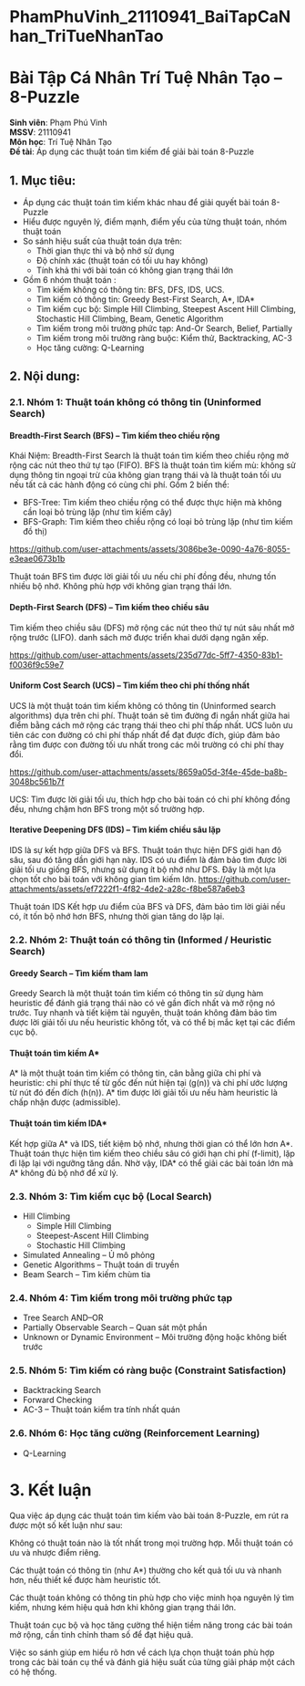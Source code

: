 # PhamPhuVinh_21110941_BaiTapCaNhan_TriTueNhanTao

# Bài Tập Cá Nhân Trí Tuệ Nhân Tạo – 8-Puzzle
**Sinh viên**: Phạm Phú Vinh  
**MSSV**: 21110941  
**Môn học**: Trí Tuệ Nhân Tạo  
**Đề tài**: Áp dụng các thuật toán tìm kiếm để giải bài toán 8-Puzzle

## 1. Mục tiêu:
- Áp dụng các thuật toán tìm kiếm khác nhau để giải quyết bài toán 8-Puzzle 
- Hiểu được nguyên lý, điểm mạnh, điểm yếu của từng thuật toán, nhóm thuật toán
- So sánh hiệu suất của thuật toán dựa trên:
  - Thời gian thực thi và bộ nhớ sử dụng
  - Độ chính xác (thuật toán có tối ưu hay không)
  - Tính khả thi với bài toán có không gian trạng thái lớn
- Gồm 6 nhóm thuật toán :
  - Tìm kiếm không có thông tin: BFS, DFS, IDS, UCS.
  - Tìm kiếm có thông tin: Greedy Best-First Search, A*, IDA*
  - Tìm kiếm cục bộ: Simple Hill Climbing, Steepest Ascent Hill Climbing, Stochastic Hill Climbing, Beam, Genetic Algorithm
  - Tìm kiếm trong môi trường phức tạp: And-Or Search, Belief, Partially
  - Tìm kiếm trong môi trường ràng buộc: Kiểm thử, Backtracking, AC-3
  - Học tăng cường: Q-Learning
## 2. Nội dung:
### 2.1. Nhóm 1: Thuật toán không có thông tin (Uninformed Search)
#### Breadth-First Search (BFS) – Tìm kiếm theo chiều rộng
Khái Niệm: Breadth-First Search là thuật toán tìm kiếm theo chiều rộng mở rộng các nút theo thứ tự tạo
(FIFO). BFS là thuật toán tìm kiếm mù: không sử dụng thông tin ngoại trừ của
không gian trạng thái và là thuật toán tối ưu nếu tất cả các hành động có cùng chi phí. Gồm 2 biến thể:
- BFS-Tree: Tìm kiếm theo chiều rộng có thể được thực hiện mà không cần
loại bỏ trùng lặp (như tìm kiếm cây)
- BFS-Graph: Tìm kiếm theo chiều rộng có loại bỏ trùng lặp (như tìm kiếm đồ thị)



https://github.com/user-attachments/assets/3086be3e-0090-4a76-8055-e3eae0673b1b

Thuật toán BFS tìm được lời giải tối ưu nếu chi phí đồng đều, nhưng tốn nhiều bộ nhớ. Không phù hợp với không gian trạng thái lớn.


#### Depth-First Search (DFS) – Tìm kiếm theo chiều sâu
Tìm kiếm theo chiều sâu (DFS) mở rộng các nút theo thứ tự nút sâu nhất mở rộng trước (LIFO). danh sách mở được triển khai dưới dạng ngăn xếp.



https://github.com/user-attachments/assets/235d77dc-5ff7-4350-83b1-f0036f9c59e7





#### Uniform Cost Search (UCS) – Tìm kiếm theo chi phí thống nhất
UCS là một thuật toán tìm kiếm không có thông tin (Uninformed search algorithms) dựa trên chi phí. Thuật toán sẽ tìm đường đi ngắn nhất giữa hai điểm bằng cách mở rộng các trạng thái theo chi phí thấp nhất. UCS luôn ưu tiên các con đường có chi phí thấp nhất để đạt được đích, giúp đảm bảo rằng tìm được con đường tối ưu nhất trong các môi trường có chi phí thay đổi.



https://github.com/user-attachments/assets/8659a05d-3f4e-45de-ba8b-3048bc561b7f

UCS: Tìm được lời giải tối ưu, thích hợp cho bài toán có chi phí không đồng đều, nhưng chậm hơn BFS trong một số trường hợp.

#### Iterative Deepening DFS (IDS) – Tìm kiếm chiều sâu lặp

IDS là sự kết hợp giữa DFS và BFS. Thuật toán thực hiện DFS giới hạn độ sâu, sau đó tăng dần giới hạn này. IDS có ưu điểm là đảm bảo tìm được lời giải tối ưu giống BFS, nhưng sử dụng ít bộ nhớ như DFS. Đây là một lựa chọn tốt cho bài toán với không gian tìm kiếm lớn.
https://github.com/user-attachments/assets/ef7222f1-4f82-4de2-a28c-f8be587a6eb3


Thuật toán IDS Kết hợp ưu điểm của BFS và DFS, đảm bảo tìm lời giải nếu có, ít tốn bộ nhớ hơn BFS, nhưng thời gian tăng do lặp lại.

### 2.2. Nhóm 2: Thuật toán có thông tin (Informed / Heuristic Search)
#### Greedy Search – Tìm kiếm tham lam
Greedy Search là một thuật toán tìm kiếm có thông tin sử dụng hàm heuristic để đánh giá trạng thái nào có vẻ gần đích nhất và mở rộng nó trước. Tuy nhanh và tiết kiệm tài nguyên, thuật toán không đảm bảo tìm được lời giải tối ưu nếu heuristic không tốt, và có thể bị mắc kẹt tại các điểm cục bộ.

#### Thuật toán tìm kiếm A* 
A* là một thuật toán tìm kiếm có thông tin, cân bằng giữa chi phí và heuristic: chi phí thực tế từ gốc đến nút hiện tại (g(n)) và chi phí ước lượng từ nút đó đến đích (h(n)). A* tìm được lời giải tối ưu nếu hàm heuristic là chấp nhận được (admissible).

#### Thuật toán tìm kiếm IDA* 
Kết hợp giữa A* và IDS, tiết kiệm bộ nhớ, nhưng thời gian có thể lớn hơn A*. Thuật toán thực hiện tìm kiếm theo chiều sâu có giới hạn chi phí (f-limit), lặp đi lặp lại với ngưỡng tăng dần. Nhờ vậy, IDA* có thể giải các bài toán lớn mà A* không đủ bộ nhớ để xử lý.

### 2.3. Nhóm 3: Tìm kiếm cục bộ (Local Search)
- Hill Climbing
  - Simple Hill Climbing
  - Steepest-Ascent Hill Climbing
  - Stochastic Hill Climbing
- Simulated Annealing – Ủ mô phỏng
- Genetic Algorithms – Thuật toán di truyền
- Beam Search – Tìm kiếm chùm tia

### 2.4. Nhóm 4: Tìm kiếm trong môi trường phức tạp
- Tree Search AND–OR
- Partially Observable Search – Quan sát một phần
- Unknown or Dynamic Environment – Môi trường động hoặc không biết trước

### 2.5. Nhóm 5: Tìm kiếm có ràng buộc (Constraint Satisfaction)
- Backtracking Search
- Forward Checking
- AC-3 – Thuật toán kiểm tra tính nhất quán

### 2.6. Nhóm 6: Học tăng cường (Reinforcement Learning)
- Q-Learning

# 3. Kết luận
Qua việc áp dụng các thuật toán tìm kiếm vào bài toán 8-Puzzle, em rút ra được một số kết luận như sau:

Không có thuật toán nào là tốt nhất trong mọi trường hợp. Mỗi thuật toán có ưu và nhược điểm riêng.

Các thuật toán có thông tin (như A*) thường cho kết quả tối ưu và nhanh hơn, nếu thiết kế được hàm heuristic tốt.

Các thuật toán không có thông tin phù hợp cho việc minh họa nguyên lý tìm kiếm, nhưng kém hiệu quả hơn khi không gian trạng thái lớn.

Thuật toán cục bộ và học tăng cường thể hiện tiềm năng trong các bài toán mở rộng, cần tinh chỉnh tham số để đạt hiệu quả.

Việc so sánh giúp em hiểu rõ hơn về cách lựa chọn thuật toán phù hợp trong các bài toán cụ thể và đánh giá hiệu suất của từng giải pháp một cách có hệ thống.
